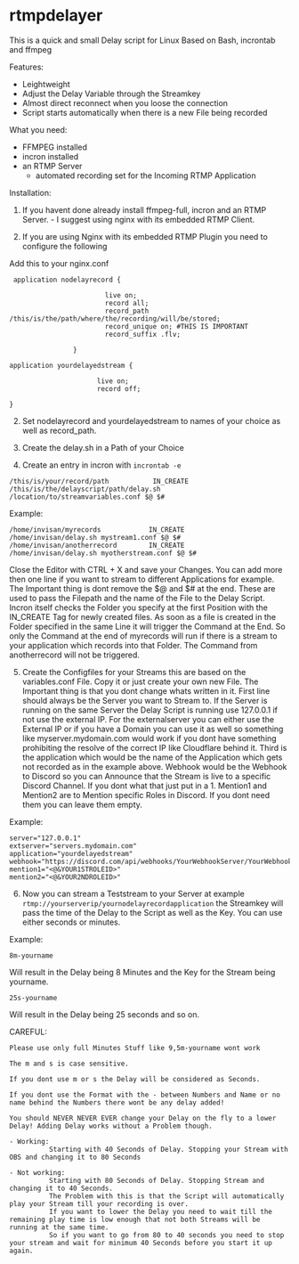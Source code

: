 # rtmpdelayer
This is a quick and small Delay script for Linux Based on Bash, incrontab and ffmpeg

Features:
- Leightweight
- Adjust the Delay Variable through the Streamkey
- Almost direct reconnect when you loose the connection
- Script starts automatically when there is a new File being recorded

What you need:

- FFMPEG installed
- incron installed
- an RTMP Server
  - automated recording set for the Incoming RTMP Application
  
  
Installation:

1) If you havent done already install ffmpeg-full, incron and an RTMP Server. 
            - I suggest using nginx with its embedded RTMP Client.

2) If you are using Nginx with its embedded RTMP Plugin you need to configure the following

Add this to your nginx.conf
```
 application nodelayrecord {
 
                        live on;
                        record all;
                        record_path /this/is/the/path/where/the/recording/will/be/stored;
                        record_unique on; #THIS IS IMPORTANT
                        record_suffix .flv;

                }

application yourdelayedstream {

                      live on;
                      record off;
                     
}
```

2) Set nodelayrecord and yourdelayedstream to names of your choice as well as record_path.

3) Create the delay.sh in a Path of your Choice 

4) Create an entry in incron with `incrontab -e`


```
/this/is/your/record/path           IN_CREATE       /this/is/the/delayscript/path/delay.sh /location/to/streamvariables.conf $@ $#
```


Example:

```
/home/invisan/myrecords            IN_CREATE        /home/invisan/delay.sh mystream1.conf $@ $#
/home/invisan/anotherrecord        IN_CREATE        /home/invisan/delay.sh myotherstream.conf $@ $#
```

Close the Editor with CTRL + X and save your Changes. You can add more then one line if you want to stream to different Applications for example. The Important thing is dont remove the $@ and $# at the end. These are used to pass the Filepath and the name of the File to the Delay Script.
Incron itself checks the Folder you specify at the first Position with the IN_CREATE Tag for newly created files. As soon as a file is created in the Folder specified in the same Line it will trigger the Command at the End.
So only the Command at the end of myrecords will run if there is a stream to your application which records into that Folder. The Command from anotherrecord will not be triggered.

5) Create the Configfiles for your Streams this are based on the variables.conf File. Copy it or just create your own new File.
   The Important thing is that you dont change whats written in it. First line should always be the Server you want to Stream to. If the Server is running on the same Server the Delay Script is running use 127.0.0.1 if not use the external IP. For the externalserver you can either use the External IP or if you have a Domain you can use it as well so something like myserver.mydomain.com would work if you dont have something prohibiting the resolve of the correct IP like Cloudflare behind it. Third is the application which would be the name of the Application which gets not recorded as in the example above. Webhook would be the Webhook to Discord so you can Announce that the Stream is live to a specific Discord Channel. If you dont what that just put in a 1. Mention1 and Mention2 are to Mention specific Roles in Discord. If you dont need them you can leave them empty.
   
Example:   
```
server="127.0.0.1"
extserver="servers.mydomain.com"
application="yourdelayedstream"
webhook="https://discord.com/api/webhooks/YourWebhookServer/YourWebhookKey"
mention1="<@&YOUR1STROLEID>"
mention2="<@&YOUR2NDROLEID>"
```
   

6) Now you can stream a Teststream to your Server at example `rtmp://yourserverip/yournodelayrecordapplication` the Streamkey will pass the time of the Delay to the Script as well as the Key. You can use either seconds or minutes.

Example:

```
8m-yourname
```

Will result in the Delay being 8 Minutes and the Key for the Stream being yourname.

```
25s-yourname
```

Will result in the Delay being 25 seconds and so on. 

CAREFUL:

```
Please use only full Minutes Stuff like 9,5m-yourname wont work

The m and s is case sensitive.

If you dont use m or s the Delay will be considered as Seconds.

If you dont use the Format with the - between Numbers and Name or no name behind the Numbers there wont be any delay added!

You should NEVER NEVER EVER change your Delay on the fly to a lower Delay! Adding Delay works without a Problem though.

- Working:
          Starting with 40 Seconds of Delay. Stopping your Stream with OBS and changing it to 80 Seconds
          
- Not working:
          Starting with 80 Seconds of Delay. Stopping Stream and changing it to 40 Seconds.
          The Problem with this is that the Script will automatically play your Stream till your recording is over.
          If you want to lower the Delay you need to wait till the remaining play time is low enough that not both Streams will be running at the same time.
          So if you want to go from 80 to 40 seconds you need to stop your stream and wait for minimum 40 Seconds before you start it up again. 
```
